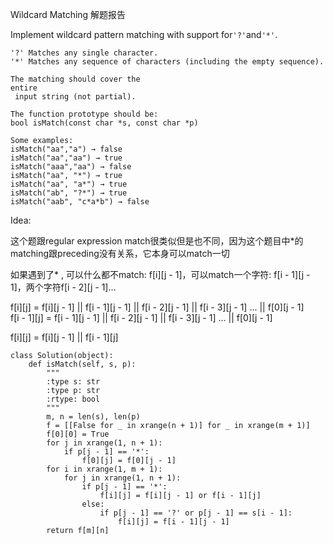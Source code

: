 Wildcard Matching 解题报告

Implement wildcard pattern matching with support for`'?'`and`'*'`.

```
'?' Matches any single character.
'*' Matches any sequence of characters (including the empty sequence).

The matching should cover the 
entire
 input string (not partial).

The function prototype should be:
bool isMatch(const char *s, const char *p)

Some examples:
isMatch("aa","a") → false
isMatch("aa","aa") → true
isMatch("aaa","aa") → false
isMatch("aa", "*") → true
isMatch("aa", "a*") → true
isMatch("ab", "?*") → true
isMatch("aab", "c*a*b") → false
```

Idea:

这个题跟regular expression match很类似但是也不同，因为这个题目中\*的matching跟preceding没有关系，它本身可以match一切

如果遇到了\* , 可以什么都不match: f\[i\]\[j - 1\]，可以match一个字符: f\[i - 1\]\[j - 1\]，两个字符f\[i - 2\]\[j - 1\]...

f\[i\]\[j\] = f\[i\]\[j - 1\] \|\| f\[i - 1\]\[j - 1\] \|\| f\[i - 2\]\[j - 1\] \|\| f\[i - 3\]\[j - 1\] ... \|\| f\[0\]\[j - 1\]  
f\[i - 1\]\[j\] = f\[i - 1\]\[j - 1\] \|\| f\[i - 2\]\[j - 1\] \|\| f\[i - 3\]\[j - 1\] ... \|\| f\[0\]\[j - 1\]

f\[i\]\[j\] = f\[i\]\[j - 1\] \|\| f\[i - 1\]\[j\]

```
class Solution(object):
    def isMatch(self, s, p):
        """
        :type s: str
        :type p: str
        :rtype: bool
        """
        m, n = len(s), len(p)
        f = [[False for _ in xrange(n + 1)] for _ in xrange(m + 1)]
        f[0][0] = True
        for j in xrange(1, n + 1):
            if p[j - 1] == '*':
                f[0][j] = f[0][j - 1]
        for i in xrange(1, m + 1):
            for j in xrange(1, n + 1):
                if p[j - 1] == '*':
                    f[i][j] = f[i][j - 1] or f[i - 1][j]
                else:
                    if p[j - 1] == '?' or p[j - 1] == s[i - 1]:
                        f[i][j] = f[i - 1][j - 1]
        return f[m][n]
```



